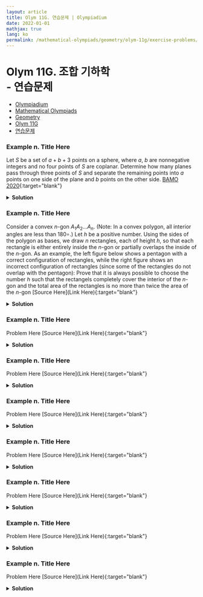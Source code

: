 ```yaml
---
layout: article
title: Olym 11G. 연습문제 | Olympiadium
date: 2022-01-01
mathjax: true
lang: ko
permalink: /mathematical-olympiads/geometry/olym-11g/exercise-problems/
---
```

# Olym 11G. 조합 기하학 <br> <ssup> - 연습문제</ssup>

<ul class="breadcrumb">
	<li><a href="{{ site.url }}">Olympiadium</a></li> 
	<li><a href="{{ site.url }}mathematical-olympiads/">Mathematical Olympiads</a></li> 
	<li><a href="{{ site.url }}mathematical-olympiads/geometry/">Geometry</a></li> 
	<li><a href="{{ site.url }}mathematical-olympiads/geometry/olym-11g/">Olym 11G</a></li> 
	<li><a href="{{ site.url }}mathematical-olympiads/geometry/olym-11g/exercise-problems/">연습문제</a></li>
</ul>

### Example n. Title Here
<skyblueboard> Let $S$ be a set of $a+b+3$ points on a sphere, where $a$, $b$ are nonnegative integers and no four points of $S$ are coplanar. Determine how many planes pass through three points of $S$ and separate the remaining points into $a$ points on one side of the plane and $b$ points on the other side. </skyblueboard>
[BAMO 2020](https://artofproblemsolving.com/community/c291h2017633){:target="blank"}
<pinkborder><details>
<summary><b>Solution</b></summary>
Solution Here. 
</details></pinkborder>


### Example n. Title Here
<skyblueboard> Consider a convex $n$-gon $A_1A_2 \dots A_n$. (Note: In a convex polygon, all interior angles are less than $180 \circ$.) Let $h$ be a positive number. Using the sides of the polygon as bases, we draw $n$ rectangles, each of height $h$, so that each rectangle is either entirely inside the $n$-gon or partially overlaps the inside of the $n$-gon.
As an example, the left figure below shows a pentagon with a correct configuration of rectangles, while the right figure shows an incorrect configuration of rectangles (since some of the rectangles do not overlap with the pentagon): 
Prove that it is always possible to choose the number $h$ such that the rectangels completely cover the interior of the $n$-gon and the total area of the rectangles is no more than twice the area of the $n$-gon</skyblueboard>
[Source Here](Link Here){:target="blank"}
<pinkborder><details>
<summary><b>Solution</b></summary>
Solution Here. 
</details></pinkborder>

### Example n. Title Here
<skyblueboard> Problem Here </skyblueboard>
[Source Here](Link Here){:target="blank"}
<pinkborder><details>
<summary><b>Solution</b></summary>
Solution Here. 
</details></pinkborder>

### Example n. Title Here
<skyblueboard> Problem Here </skyblueboard>
[Source Here](Link Here){:target="blank"}
<pinkborder><details>
<summary><b>Solution</b></summary>
Solution Here. 
</details></pinkborder>

### Example n. Title Here
<skyblueboard> Problem Here </skyblueboard>
[Source Here](Link Here){:target="blank"}
<pinkborder><details>
<summary><b>Solution</b></summary>
Solution Here. 
</details></pinkborder>

### Example n. Title Here
<skyblueboard> Problem Here </skyblueboard>
[Source Here](Link Here){:target="blank"}
<pinkborder><details>
<summary><b>Solution</b></summary>
Solution Here. 
</details></pinkborder>

### Example n. Title Here
<skyblueboard> Problem Here </skyblueboard>
[Source Here](Link Here){:target="blank"}
<pinkborder><details>
<summary><b>Solution</b></summary>
Solution Here. 
</details></pinkborder>

### Example n. Title Here
<skyblueboard> Problem Here </skyblueboard>
[Source Here](Link Here){:target="blank"}
<pinkborder><details>
<summary><b>Solution</b></summary>
Solution Here. 
</details></pinkborder>

### Example n. Title Here
<skyblueboard> Problem Here </skyblueboard>
[Source Here](Link Here){:target="blank"}
<pinkborder><details>
<summary><b>Solution</b></summary>
Solution Here. 
</details></pinkborder>

